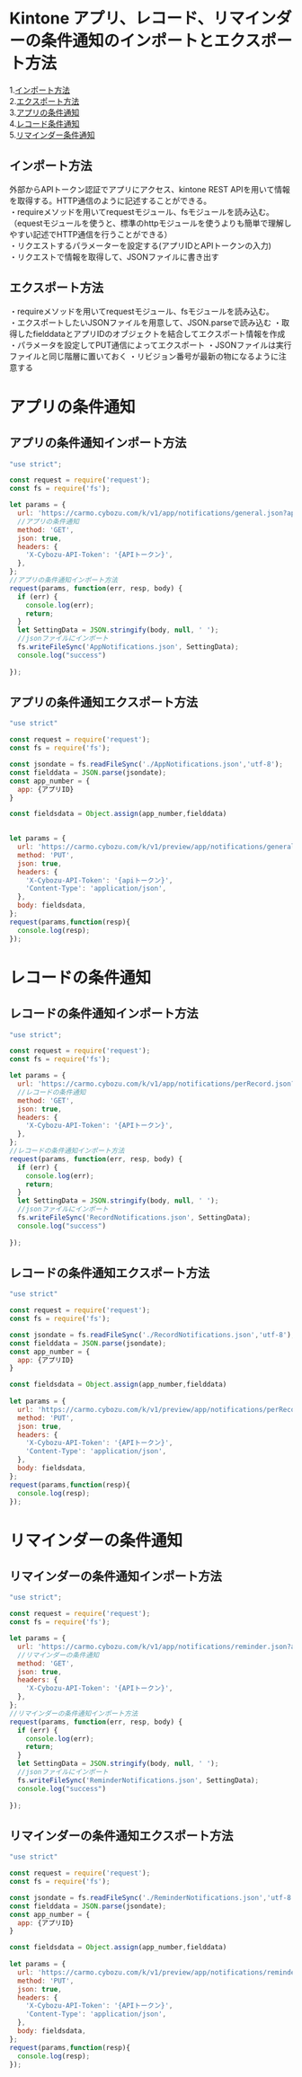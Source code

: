 # Kintone アプリ、レコード、リマインダーの条件通知のインポートとエクスポート方法
1.[インポート方法](#インポート方法)<br>
2.[エクスポート方法](#エクスポート方法)<br>
3.[アプリの条件通知](#アプリの条件通知)<br>
4.[レコード条件通知](#レコードの条件通知)<br>
5.[リマインダー条件通知](#リマインダーの条件通知)<br>
## インポート方法
外部からAPIトークン認証でアプリにアクセス、kintone REST APIを用いて情報を取得する。HTTP通信のように記述することができる。　  
・requireメソッドを用いてrequestモジュール、fsモジュールを読み込む。<br>
（equestモジュールを使うと、標準のhttpモジュールを使うよりも簡単で理解しやすい記述でHTTP通信を行うことができる）<br>
・リクエストするパラメーターを設定する(アプリIDとAPIトークンの入力)<br>
・リクエストで情報を取得して、JSONファイルに書き出す<br>
## エクスポート方法
・requireメソッドを用いてrequestモジュール、fsモジュールを読み込む。<br>
・エクスポートしたいJSONファイルを用意して、JSON.parseで読み込む
・取得したfielddataとアプリIDのオブジェクトを結合してエクスポート情報を作成
・パラメータを設定してPUT通信によってエクスポート
・JSONファイルは実行ファイルと同じ階層に置いておく
・リビジョン番号が最新の物になるように注意する

# アプリの条件通知
## アプリの条件通知インポート方法
```javascript
"use strict";

const request = require('request');
const fs = require('fs');

let params = {
  url: 'https://carmo.cybozu.com/k/v1/app/notifications/general.json?app={アプリID}', 
  //アプリの条件通知
  method: 'GET',
  json: true,
  headers: {
    'X-Cybozu-API-Token': '{APIトークン}',
  },
};
//アプリの条件通知インポート方法
request(params, function(err, resp, body) {
  if (err) {
    console.log(err);
    return;
  }
  let SettingData = JSON.stringify(body, null, ' ');
  //jsonファイルにインポート
  fs.writeFileSync('AppNotifications.json', SettingData);
  console.log("success")
 
});
```

## アプリの条件通知エクスポート方法
```javascript
"use strict"

const request = require('request');
const fs = require('fs');

const jsondate = fs.readFileSync('./AppNotifications.json','utf-8');
const fielddata = JSON.parse(jsondate);
const app_number = {
  app: {アプリID}
}

const fieldsdata = Object.assign(app_number,fielddata)

  
let params = {
  url: 'https://carmo.cybozu.com/k/v1/preview/app/notifications/general.json',
  method: 'PUT',
  json: true,
  headers: {
    'X-Cybozu-API-Token': '{apiトークン}',
    'Content-Type': 'application/json',
  },
  body: fieldsdata,
};
request(params,function(resp){
  console.log(resp);
});
```
# レコードの条件通知
## レコードの条件通知インポート方法
```javascript
"use strict";

const request = require('request');
const fs = require('fs');

let params = {
  url: 'https://carmo.cybozu.com/k/v1/app/notifications/perRecord.json?app={アプリID}', 
  //レコードの条件通知
  method: 'GET',
  json: true,
  headers: {
    'X-Cybozu-API-Token': '{APIトークン}',
  },
};
//レコードの条件通知インポート方法
request(params, function(err, resp, body) {
  if (err) {
    console.log(err);
    return;
  }
  let SettingData = JSON.stringify(body, null, ' ');
  //jsonファイルにインポート
  fs.writeFileSync('RecordNotifications.json', SettingData);
  console.log("success")
 
});
```
## レコードの条件通知エクスポート方法
```javascript
"use strict"

const request = require('request');
const fs = require('fs');

const jsondate = fs.readFileSync('./RecordNotifications.json','utf-8');
const fielddata = JSON.parse(jsondate);
const app_number = {
  app: {アプリID}
}

const fieldsdata = Object.assign(app_number,fielddata)
  
let params = {
  url: 'https://carmo.cybozu.com/k/v1/preview/app/notifications/perRecord.json',
  method: 'PUT',
  json: true,
  headers: {
    'X-Cybozu-API-Token': '{APIトークン}',
    'Content-Type': 'application/json',
  },
  body: fieldsdata,
};
request(params,function(resp){
  console.log(resp);
});
```
# リマインダーの条件通知
## リマインダーの条件通知インポート方法
```javascript
"use strict";

const request = require('request');
const fs = require('fs');

let params = {
  url: 'https://carmo.cybozu.com/k/v1/app/notifications/reminder.json?app={アプリID}', 
  //リマインダーの条件通知
  method: 'GET',
  json: true,
  headers: {
    'X-Cybozu-API-Token': '{APIトークン}',
  },
};
//リマインダーの条件通知インポート方法
request(params, function(err, resp, body) {
  if (err) {
    console.log(err);
    return;
  }
  let SettingData = JSON.stringify(body, null, ' ');
  //jsonファイルにインポート
  fs.writeFileSync('ReminderNotifications.json', SettingData);
  console.log("success")
 
});
```
## リマインダーの条件通知エクスポート方法
```javascript
"use strict"

const request = require('request');
const fs = require('fs');

const jsondate = fs.readFileSync('./ReminderNotifications.json','utf-8');
const fielddata = JSON.parse(jsondate);
const app_number = {
  app: {アプリID}
}

const fieldsdata = Object.assign(app_number,fielddata)
  
let params = {
  url: 'https://carmo.cybozu.com/k/v1/preview/app/notifications/reminder.json',
  method: 'PUT',
  json: true,
  headers: {
    'X-Cybozu-API-Token': '{APIトークン}',
    'Content-Type': 'application/json',
  },
  body: fieldsdata,
};
request(params,function(resp){
  console.log(resp);
});

```